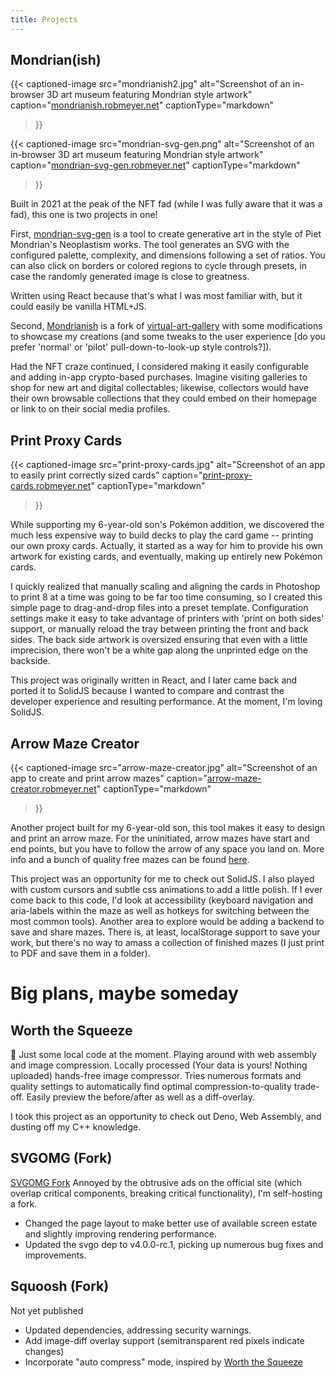```yaml
---
title: Projects
---
```


## Mondrian(ish)

{{< captioned-image
src="mondrianish2.jpg"
alt="Screenshot of an in-browser 3D art museum featuring Mondrian style artwork"
caption="[mondrianish.robmeyer.net](https://mondrianish.robmeyer.net)"
captionType="markdown"
>}}

{{< captioned-image
src="mondrian-svg-gen.png"
alt="Screenshot of an in-browser 3D art museum featuring Mondrian style artwork"
caption="[mondrian-svg-gen.robmeyer.net](https://mondrian-svg-gen.robmeyer.net)"
captionType="markdown"
>}}

Built in 2021 at the peak of the NFT fad (while I was fully aware that it was a fad), this one is two projects in one!

First, [mondrian-svg-gen](https://mondrian-svg-gen.robmeyer.net) is a tool to create generative art in the style of Piet Mondrian's Neoplastism works. The tool generates an SVG with the configured palette, complexity, and dimensions following a set of ratios. You can also click on borders or colored regions to cycle through presets, in case the randomly generated image is close to greatness.

Written using React because that's what I was most familiar with, but it could easily be vanilla HTML+JS.

Second, [Mondrianish](https://mondrianish.robmeyer.net) is a fork of [virtual-art-gallery](https://github.com/ClementCariou/virtual-art-gallery) with some modifications to showcase my creations (and some tweaks to the user experience [do you prefer 'normal' or 'pilot' pull-down-to-look-up style controls?]).

Had the NFT craze continued, I considered making it easily configurable and adding in-app crypto-based purchases. Imagine visiting galleries to shop for new art and digital collectables; likewise, collectors would have their own browsable collections that they could embed on their homepage or link to on their social media profiles. 

## Print Proxy Cards
{{< captioned-image
src="print-proxy-cards.jpg"
alt="Screenshot of an app to easily print correctly sized cards"
caption="[print-proxy-cards.robmeyer.net](https://print-proxy-cards.robmeyer.net)"
captionType="markdown"
>}}

While supporting my 6-year-old son's Pokémon addition, we discovered the much less expensive way to build decks to play the card game -- printing our own proxy cards. Actually, it started as a way for him to provide his own artwork for existing cards, and eventually, making up entirely new Pokémon cards.

I quickly realized that manually scaling and aligning the cards in Photoshop to print 8 at a time was going to be far too time consuming, so I created this simple page to drag-and-drop files into a preset template. Configuration settings make it easy to take advantage of printers with 'print on both sides' support, or manually reload the tray between printing the front and back sides. The back side artwork is oversized ensuring that even with a little imprecision, there won't be a white gap along the unprinted edge on the backside.

This project was originally written in React, and I later came back and ported it to SolidJS because I wanted to compare and contrast the developer experience and resulting performance. At the moment, I'm loving SolidJS.

## Arrow Maze Creator
{{< captioned-image
src="arrow-maze-creator.jpg"
alt="Screenshot of an app to create and print arrow mazes"
caption="[arrow-maze-creator.robmeyer.net](https://arrow-maze-creator.robmeyer.net)"
captionType="markdown"
>}}

Another project built for my 6-year-old son, this tool makes it easy to design and print an arrow maze. For the uninitiated, arrow mazes have start and end points, but you have to follow the arrow of any space you land on. More info and a bunch of quality free mazes can be found [here](https://www.doyoumaze.com/free-printable-mazes#/arrow-mazes/).

This project was an opportunity for me to check out SolidJS. I also played with custom cursors and subtle css animations to add a little polish. If I ever come back to this code, I'd look at accessibility (keyboard navigation and aria-labels within the maze as well as hotkeys for switching between the most common tools). Another area to explore would be adding a backend to save and share mazes. There is, at least, localStorage support to save your work, but there's no way to amass a collection of finished mazes (I just print to PDF and save them in a folder).

# Big plans, maybe someday
## Worth the Squeeze
🚧 Just some local code at the moment. Playing around with web assembly and image compression. Locally processed (Your data is yours! Nothing uploaded) hands-free image compressor. Tries numerous formats and quality settings to automatically find optimal compression-to-quality trade-off. Easily preview the before/after as well as a diff-overlay.

I took this project as an opportunity to check out Deno, Web Assembly, and dusting off my C++ knowledge.

## SVGOMG (Fork)
[SVGOMG Fork](https://svgomg.robmeyer.net)
Annoyed by the obtrusive ads on the official site (which overlap critical components, breaking critical functionality), I'm self-hosting a fork.
  * Changed the page layout to make better use of available screen estate and slightly improving rendering performance.
  * Updated the svgo dep to v4.0.0-rc.1, picking up numerous bug fixes and improvements.

## Squoosh (Fork)
Not yet published
  * Updated dependencies, addressing security warnings.
  * Add image-diff overlay support (semitransparent red pixels indicate changes)
  * Incorporate "auto compress" mode, inspired by [Worth the Squeeze](#worth-the-squeeze)
